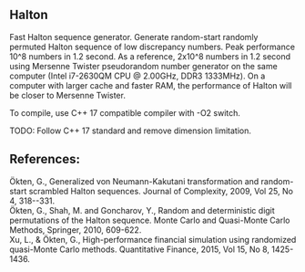 ## Halton

Fast Halton sequence generator. 
Generate random-start randomly permuted Halton sequence of low discrepancy numbers. 
Peak performance 10^8 numbers in 1.2 second. As a reference, 2x10^8 numbers in 1.2 second using Mersenne Twister pseudorandom number generator on the same computer (Intel i7-2630QM CPU @ 2.00GHz, DDR3 1333MHz). On a computer with larger cache and faster RAM, the performance of Halton will be closer to Mersenne Twister.

To compile, use C++ 17 compatible compiler with -O2 switch.

TODO: Follow C++ 17 standard and remove dimension limitation.

## References:

Ökten, G., Generalized von Neumann-Kakutani transformation and random-start scrambled Halton sequences. Journal of Complexity, 2009, Vol 25, No 4, 318--331.<br />
Ökten, G., Shah, M. and Goncharov, Y., Random and deterministic digit permutations of the Halton sequence. Monte Carlo and Quasi-Monte Carlo Methods, Springer, 2010, 609-622.<br />
Xu, L., & Ökten, G., High-performance financial simulation using randomized quasi-Monte Carlo methods. Quantitative Finance, 2015, Vol 15, No 8, 1425-1436.

